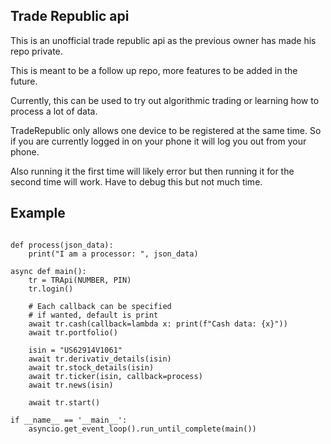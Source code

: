 ## Trade Republic api

This is an unofficial trade republic api as the previous owner has
made his repo private.

This is meant to be a follow up repo, more features to be added in the future.

Currently, this can be used to try out algorithmic trading
or learning how to process a lot of data.

TradeRepublic only allows one device to be registered at the same time.
So if you are currently logged in on your phone it will log you out from your phone.

Also running it the first time will likely error but then running it for the second
time will work. Have to debug this but not much time.

## Example
```python3

def process(json_data):
    print("I am a processor: ", json_data)

async def main():
    tr = TRApi(NUMBER, PIN)
    tr.login()

    # Each callback can be specified 
    # if wanted, default is print
    await tr.cash(callback=lambda x: print(f"Cash data: {x}"))
    await tr.portfolio()

    isin = "US62914V1061"
    await tr.derivativ_details(isin)
    await tr.stock_details(isin)
    await tr.ticker(isin, callback=process)
    await tr.news(isin) 
    
    await tr.start()

if __name__ == '__main__':
    asyncio.get_event_loop().run_until_complete(main())
```